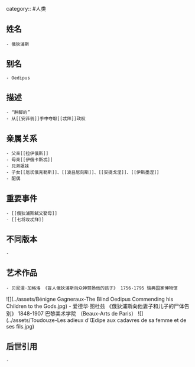 category:: #人类
## 姓名
	- 俄狄浦斯
## 别名
	- Oedipus
## 描述
	- “肿脚的”
	- 从[[安菲翁]]手中夺取[[忒拜]]政权
## 亲属关系
	- 父亲[[拉伊俄斯]]
	- 母亲[[伊俄卡斯忒]]
	- 兄弟姐妹
	- 子女[[厄忒俄克勒斯]]、[[波吕尼刻斯]]、[[安提戈涅]]、[[伊斯墨涅]]
	- 配偶
## 重要事件
	- [[俄狄浦斯弑父娶母]]
	- [[七将攻忒拜]]
## 不同版本
	-
## 艺术作品
	- 贝尼涅·加格洛 《盲人俄狄浦斯向众神赞扬他的孩子》 1756-1795 瑞典国家博物馆
 ![](../assets/Bénigne Gagneraux-The Blind Oedipus Commending his Children to the Gods.jpg)
	- 爱德华·图杜兹 《俄狄浦斯向他妻子和儿子的尸体告别》 1848-1907 巴黎美术学院 （Beaux-Arts de Paris）
 ![](../assets/Toudouze-Les adieux d'Œdipe aux cadavres de sa femme et de ses fils.jpg)
## 后世引用
	-
